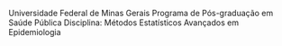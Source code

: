 Universidade Federal de Minas Gerais
Programa de Pós-graduação em Saúde Pública
Disciplina: Métodos Estatísticos Avançados em Epidemiologia
